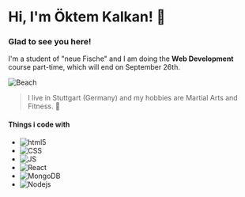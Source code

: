 # Hi, I'm Öktem Kalkan! 👋

### Glad to see you here!

I'm a student of "neue Fische" and I am doing the **Web Development** course part-time, which will end on September 26th.

![Beach](https://de-int-prod.sydney.com/sites/international/files/styles/header_slider/public/2016-12/Bondi-Beach-Sunrise-DNSW.webp?itok=tDqXvAzj)

>I live in Stuttgart (Germany) and my hobbies are Martial Arts and Fitness. 🌱

#### Things i code with 

- <img alt="html5" src="https://img.shields.io/badge/-HTML5-E34F26?style=flat-square&logo=html5&logoColor=white" />
- <img alt="CSS" src="https://img.shields.io/badge/-CSS-blue" />
- <img alt="JS" src="https://img.shields.io/badge/-JavaScript-yellow" />
- <img alt="React" src="https://img.shields.io/badge/-React-45b8d8?style=flat-square&logo=react&logoColor=white" />
- <img alt="MongoDB" src="https://img.shields.io/badge/-MongoDB-13aa52?style=flat-square&logo=mongodb&logoColor=white" />
- <img alt="Nodejs" src="https://img.shields.io/badge/-Nodejs-43853d?style=flat-square&logo=Node.js&logoColor=white" />


<!--
**oektemkalkan/oektemkalkan** is a ✨ _special_ ✨ repository because its `README.md` (this file) appears on your GitHub profile.

Here are some ideas to get you started:

- 🔭 I’m currently working on ...
- 🌱 I’m currently learning ...
- 👯 I’m looking to collaborate on ...
- 🤔 I’m looking for help with ...
- 💬 Ask me about ...
- 📫 How to reach me: ...
- 😄 Pronouns: ...
- ⚡ Fun fact: ...
-->
